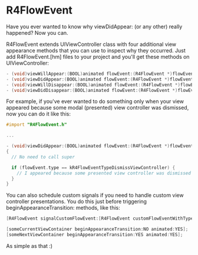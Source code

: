 R4FlowEvent
===========

Have you ever wanted to know why viewDidAppear: (or any other) really happened? Now you can.

R4FlowEvent extends UIViewController class with four additional view appearance methods that you can use to inspect why they occurred. Just add R4FlowEvent.[hm] files to your project and you'll get these methods on UIViewController:

```objective-c
- (void)viewWillAppear:(BOOL)animated flowEvent:(R4FlowEvent *)flowEvent;
- (void)viewDidAppear:(BOOL)animated flowEvent:(R4FlowEvent *)flowEvent;
- (void)viewWillDisappear:(BOOL)animated flowEvent:(R4FlowEvent *)flowEvent;
- (void)viewDidDisappear:(BOOL)animated flowEvent:(R4FlowEvent *)flowEvent;
```

For example, if you've ever wanted to do something only when your view appeared because some modal (presented) view controller was dismissed, now you can do it like this:

```objective-c
#import "R4FlowEvent.h"

...

- (void)viewDidAppear:(BOOL)animated flowEvent:(R4FlowEvent *)flowEvent
{
  // No need to call super

  if (flowEvent.type == kR4FlowEventTypeDismissViewController) {
    // I appeared because some presented view controller was dismissed
  }
}
```

You can also schedule custom signals if you need to handle custom view controller presentations. You do this just before triggering beginAppearanceTransition: methods, like this:
  
```objective-c
[R4FlowEvent signalCustomFlowEvent:[R4FlowEvent customFlowEventWithType:@"MyPageViewControllerSwipe"]];

[someCurrentViewContainer beginAppearanceTransition:NO animated:YES];
[someNextViewContainer beginAppearanceTransition:YES animated:YES]; 
```
    
As simple as that :)
